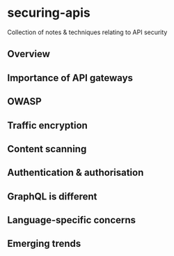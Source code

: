 # securing-apis
Collection of notes &amp; techniques relating to API security

## Overview

## Importance of API gateways

## OWASP

## Traffic encryption

## Content scanning

## Authentication & authorisation

## GraphQL is different

## Language-specific concerns

## Emerging trends
